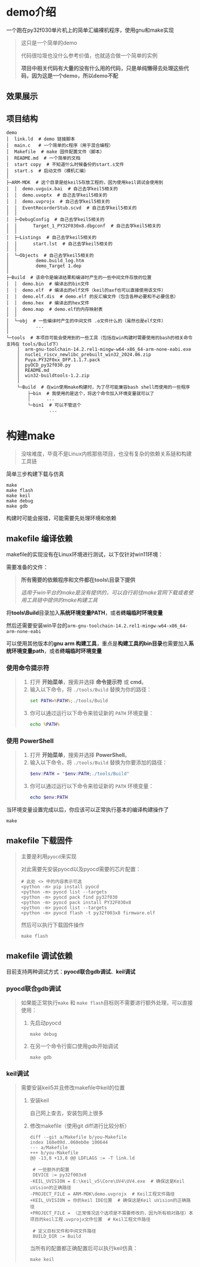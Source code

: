 

# demo介绍

一个跑在py32f030单片机上的简单汇编裸机程序，使用gnu和make实现

> 这只是一个简单的demo
>
> 代码很垃圾也没什么参考价值，也就适合做一个简单的实例
>
> **项目中相关代码有大量的没有什么用的代码，只是单纯懒得去处理这些代码，因为这是一个demo，所以demo不配**

## 效果展示



## 项目结构

```shell
demo
│  link.ld  # demo 链接脚本
│  main.c   # 一个简单的c程序（用于混合编程）
│  Makefile  # make 固件配置文件（脚本）
│  README.md  # 一个简单的文档
│  start copy  # 不知道什么时候备份的start.s文件
│  start.s  # 启动文件（裸机汇编）
│
├─ARM-MDK  # 这个目录是给keil5存放工程的，因为使用keil调试会使用到
│  │  demo.uvguix.bai  # 自己去学keil5相关的
│  │  demo.uvoptx  # 自己去学keil5相关的
│  │  demo.uvprojx  # 自己去学keil5相关的
│  │  EventRecorderStub.scvd  # 自己去学keil5相关的
│  │
│  ├─DebugConfig  # 自己去学keil5相关的
│  │      Target_1_PY32F030x8.dbgconf  # 自己去学keil5相关的
│  │
│  ├─Listings  # 自己去学keil5相关的
│  │      start.lst  # 自己去学keil5相关的
│  │
│  └─Objects  # 自己去学keil5相关的
│          demo.build_log.htm
│          demo_Target 1.dep
│
├─Build  # 该命令是编译结果和编译时产生的一些中间文件存放的位置
│  │  demo.bin  # 编译出的bin文件
│  │  demo.elf  # 编译出的elf文件（keil的axf也可以直接使用该文件）
│  │  demo.elf.dis  # demo.elf 的反汇编文件（包含各种必要和不必要信息）
│  │  demo.hex  # 编译出的hex文件
│  │  demo.map  # demo.elf的内存映射表
│  │
│  └─obj  # 一些编译时产生的中间文件 .o文件什么的（虽然也是elf文件）
│          ...
│
└─tools  # 本项目可能会使用到的一些工具（包括在win构建时需要使用的bash的相关命令支持在 tools/Build下）
    │  arm-gnu-toolchain-14.2.rel1-mingw-w64-x86_64-arm-none-eabi.exe
    │  nuclei_riscv_newlibc_prebuilt_win32_2024.06.zip
    │  Puya.PY32F0xx_DFP.1.1.7.pack
    │  pyOCD_py32f030.py
    │  README.md
    │  win32-buildtools-1.2.zip
    │
    └─Build  # 在win使用make构建时，为了尽可能兼容bash shell而使用的一些程序
        ├─bin  # 我使用的是这个，将这个命令加入环境变量就可以了
        │      ...
        └─bin1  # 可以不管这个
                ...
```

# 构建make

> 没啥难度，毕竟不是Linux内核那些项目，也没有复杂的依赖关系链和构建工具链

简单三步构建下载与仿真

`````shell
make
make flash
make keil
make debug
make gdb
`````

构建时可能会报错，可能需要先处理环境和依赖

## makefile 编译依赖

makefile的实现没有在Linux环境进行测试，以下仅针对win11环境：

需要准备的文件：

> **所有需要的依赖程序和文件都在tools\目录下提供**
>
> *适用于win平台的make是没有提供的，可以自行前往make官网下载或者使用工具链中提供的make构建工具*

将**tools\Build**目录加入**系统环境变量PATH**，或者**终端临时环境变量**

然后还需要安装win平台的`arm-gnu-toolchain-14.2.rel1-mingw-w64-x86_64-arm-none-eabi`

可以使用其他版本的**gnu arm 构建工具**，重点是**构建工具的bin目录**也需要加入**系统环境变量path**，或者**终端临时环境变量**

### 使用命令提示符

> 1. 打开 **开始菜单**，搜索并选择 **命令提示符** 或 **cmd**。
> 2. 输入以下命令，将 `./tools/Build` 替换为你的路径：
>    ```cmd
>    set PATH=%PATH%;./tools/Build
>    ```
> 3. 你可以通过运行以下命令来验证新的 `PATH` 环境变量：
>    ```cmd
>    echo %PATH%
>    ```
>

### 使用 PowerShell
> 1. 打开 **开始菜单**，搜索并选择 **PowerShell**。
> 2. 输入以下命令，将 `./tools/Build` 替换为你要添加的路径：
>    ```powershell
>    $env:PATH = "$env:PATH;./tools/Build"
>    ```
> 3. 你可以通过运行以下命令来验证新的 `PATH` 环境变量：
>    ```powershell
>    echo $env:PATH
>    ```
>

当环境变量设置完成以后，你应该可以正常执行基本的编译构建操作了
````shell
make
````



## makefile 下载固件

> 主要是利用`pyocd`来实现
>
> 对此需要先安装pyocd以及pyocd需要的芯片配置：
>
> ````shell
> # 此处 <> 中的内容表示可选
> <python -m> pip install pyocd
> <python -m> pyocd list --targets
> <python -m> pyocd pack find py32f030
> <python -m> pyocd pack install PY32F030x8
> <python -m> pyocd list --targets
> <python -m> pyocd flash -t py32f003x8 firmware.elf
> ````
>
> 然后可以执行下载固件操作
>
> ````shell
> make flash
> ````
>



## makefile 调试依赖

目前支持两种调试方式：**pyocd联合gdb调试**、**keil调试**

### pyocd联合gdb调试

> 如果能正常执行`make` 和 `make flash`目标则不需要进行额外处理，可以直接使用：
>
> 1. 先启动pyocd
>
>    ```shell
>    make debug
>    ```
>
> 2. 在另一个命令行窗口使用gdb开始调试
>
>    ````shell
>    make gdb
>    ````
>

### keil调试

> 需要安装keil5并且修改makefile中keil的位置
>
> 1. 安装keil
>
>    自己网上查去，安装包网上很多
>
> 2. 修改makefile（使用git diff进行比较分析）
>
>    ```shell
>    diff --git a/Makefile b/you-Makefile
>    index 168e09d..060eb0e 100644
>    --- a/Makefile
>    +++ b/you-Makefile
>    @@ -13,8 +13,8 @@ LDFLAGS := -T link.ld
>             
>     # 一些额外的配置
>     DEVICE := py32f003x8
>    -KEIL_UVISION = E:\keil_v5\Core\UV4\UV4.exe  # 确保这是Keil uVision的正确路径
>    -PROJECT_FILE = ARM-MDK\demo.uvprojx  # Keil工程文件路径
>    +KEIL_UVISION = 你的keil IDE位置  # 确保这是Keil uVision的正确路径
>    +PROJECT_FILE = （正常情况这个选项是不需要修改的，因为所有相对路径）本项目的keil工程.uvprojx文件位置  # Keil工程文件路径     
>             
>     # 定义目标文件和中间文件路径
>     BUILD_DIR := Build
>    ```
>    当所有的配置都正确配置后可以执行keil仿真：
>    
>    ````shell
>    make keil
>    ````
>    
>    
>

